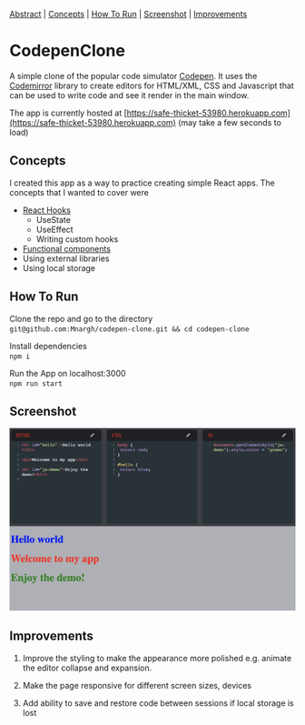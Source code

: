 
[Abstract](#CodepenClone) | [Concepts](#objective) | [How To Run](#How-To-Run) | [Screenshot](#screenshot) | [Improvements](#improvements)



# CodepenClone

A simple clone of the popular code simulator [Codepen](https://codepen.io/). It uses the [Codemirror](https://codemirror.net/) library to create editors for HTML/XML, CSS and Javascript that can be used to write code and see it render in the main window.

The app is currently hosted at [https://safe-thicket-53980.herokuapp.com](https://safe-thicket-53980.herokuapp.com) (may take a few seconds to load)

## Concepts

I created this app as a way to practice creating simple React apps. The concepts that I wanted to cover were

* [React Hooks]()
  - UseState
  - UseEffect
  - Writing custom hooks
* [Functional components]()
* Using external libraries
* Using local storage

## How To Run

Clone the repo and go to the directory \
`git@github.com:Mnargh/codepen-clone.git && cd codepen-clone`


Install dependencies \
`npm i`

Run the App on localhost:3000 \
`npm run start`


## Screenshot
![Dashboard](./public/Screenshot.png)


## Improvements

1. Improve the styling to make the appearance more polished e.g. animate the editor collapse and expansion.

2. Make the page responsive for different screen sizes, devices

3. Add ability to save and restore code between sessions if local storage is lost
